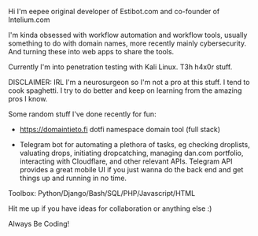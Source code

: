 Hi I'm eepee original developer of Estibot.com and co-founder of Intelium.com

I'm kinda obsessed with workflow automation and workflow tools, usually something 
to do with domain names, more recently mainly cybersecurity. And turning these 
into web apps to share the tools.

Currently I'm into penetration testing with Kali Linux. T3h h4x0r stuff.

DISCLAIMER: IRL I'm a neurosurgeon so I'm not a pro at this stuff. I tend to cook spaghetti.
I try to do better and keep on learning from the amazing pros I know.

Some random stuff I've done recently for fun:

- https://domaintieto.fi dotfi namespace domain tool (full stack)

- Telegram bot for automating a plethora of tasks, eg checking droplists, valuating drops, initiating 
  dropcatching, managing dan.com portfolio, interacting with Cloudflare, and other relevant APIs. 
  Telegram API provides a great mobile UI if you just wanna do the back end and get things up and 
  running in no time.
  
Toolbox:
Python/Django/Bash/SQL/PHP/Javascript/HTML

Hit me up if you have ideas for collaboration or anything else :)

Always Be Coding!




